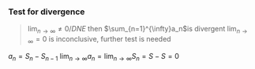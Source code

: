 ### Test for divergence
>$\lim_{n \to \infty}\neq0/DNE$ then $\sum_{n=1}^{\infty}a_n$is divergent
>$\lim_{n \to \infty}=0$ is inconclusive, further test is needed

$a_n=S_n-S_{n-1}$
$\lim_{n \to \infty}a_n=\lim_{n \to \infty}S_n=S-S=0$
